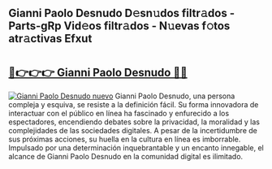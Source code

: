 ## Gianni Paolo Desnudo D𝚎sn𝚞dos filtr𝚊dos - Parts-gRp Vid𝚎os filtr𝚊dos - N𝚞evas f𝚘tos atr𝚊ctivas Efxut

# <h2><a href="http://mb332g.tromn.icu/?c=Gianni+Paolo+Desnudo">🔗👉👉👉 Gianni Paolo Desnudo 🔗🔗</a></h2>

[![Gianni Paolo Desnudo nuevo](https://i.imgur.com/pEAQMta.gif)](http://mb332g.tromn.icu/?c=Gianni+Paolo+Desnudo)
Gianni Paolo Desnudo, una persona compleja y esquiva, se resiste a la definición fácil. Su forma innovadora de interactuar con el público en línea ha fascinado y enfurecido a los espectadores, encendiendo debates sobre la privacidad, la moralidad y las complejidades de las sociedades digitales. A pesar de la incertidumbre de sus próximas acciones, su huella en la cultura en línea es imborrable. Impulsado por una determinación inquebrantable y un encanto innegable, el alcance de Gianni Paolo Desnudo en la comunidad digital es ilimitado.
